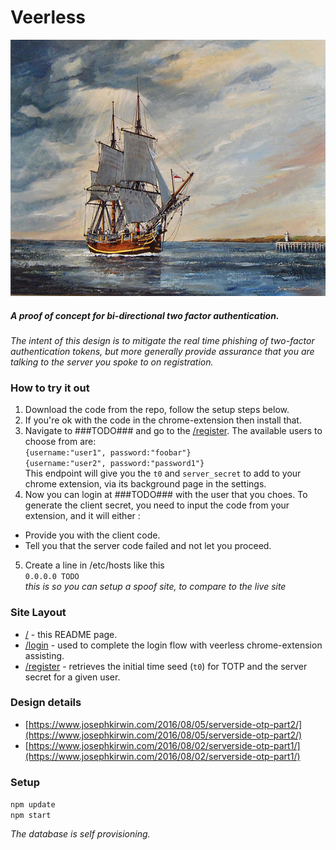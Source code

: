 # Veerless

![Bounty](/public/images/Bounty.jpg "'Bounty', painting of a replica of the Bounty entering the harbour of Ostend, Belgium; by Yasmina (1949- ), a Belgian painter specialized in marines and depictions of tall ships - Creative Commons Attribution 3.0")

##### A proof of concept for bi-directional two factor authentication.
*The intent of this design is to mitigate the real time phishing of two-factor authentication tokens, but more generally provide assurance that you are talking to the server you spoke to on registration.*

### How to try it out

1. Download the code from the repo, follow the setup steps below.
2. If you're ok with the code in the chrome-extension then install that.
3. Navigate to ###TODO### and go to the [/register](/register). The available users to choose from are:             
`{username:"user1", password:"foobar"}`       
`{username:"user2", password:"password1"}`            
This endpoint will give you the `t0` and `server_secret` to add to your chrome extension, via its background page in the settings.
4. Now you can login at ###TODO### with the user that you choes. To generate the client secret, you need to input the code from your extension, and it will either :
  - Provide you with the client code.
  - Tell you that the server code failed and not let you proceed.
5. Create a line in /etc/hosts like this       
  `0.0.0.0 TODO`          
   *this is so you can setup a spoof site, to compare to the live site*


### Site Layout

* [/](/) - this README page.
* [/login](/login) - used to complete the login flow with veerless chrome-extension assisting.
* [/register](/register) - retrieves the initial time seed (`t0`) for TOTP and the server secret for a given user.

### Design details
- [https://www.josephkirwin.com/2016/08/05/serverside-otp-part2/](https://www.josephkirwin.com/2016/08/05/serverside-otp-part2/)       
- [https://www.josephkirwin.com/2016/08/02/serverside-otp-part1/](https://www.josephkirwin.com/2016/08/02/serverside-otp-part1/)

### Setup

`npm update`    
`npm start`    

*The database is self provisioning.*
